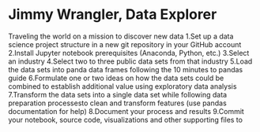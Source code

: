 # Jimmy Wrangler, Data Explorer
Traveling the world on a mission to discover new data
1.Set up a data science project structure in a new git repository in your GitHub account
2.Install Jupyter notebook prerequisites (Anaconda, Python, etc.)
3.Select an industry
4.Select two to three public data sets from that industry
5.Load the data sets into panda data frames following the 10 minutes to pandas guide
6.Formulate one or two ideas on how the data sets could be combined to establish additional value using exploratory data analysis
7.Transform the data sets into a single data set while following data preparation processesto clean and transform features (use pandas documentation for help)
8.Document your process and results
9.Commit your notebook, source code, visualizations and other supporting files to
